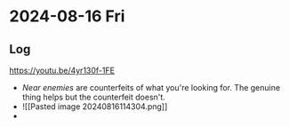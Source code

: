 # 2024-08-16 Fri

## Log

https://youtu.be/4yr130f-1FE
+ *Near enemies* are counterfeits of what you're looking for. The genuine thing helps but the counterfeit doesn't.
+ ![[Pasted image 20240816114304.png]]
+ 